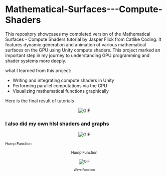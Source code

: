 # Mathematical-Surfaces---Compute-Shaders
This repository showcases my completed version of the Mathematical Surfaces - Compute Shaders tutorial by Jasper Flick from Catlike Coding. It features dynamic generation and animation of various mathematical surfaces on the GPU using Unity compute shaders. This project marked an important step in my journey to understanding GPU programming and shader systems more deeply.

what I learned from this project:

- Writing and integrating compute shaders in Unity  
- Performing parallel computations via the GPU  
- Visualizing mathematical functions graphically

Here is the final result of tutorials
<p align="center">
  <img src="https://github.com/user-attachments/assets/29c3f472-bf15-4969-868c-3e0108c2b612" alt="GIF" />
</p>


### I also did my own hlsl shaders and graphs

<p align="center">
  <img src="https://github.com/user-attachments/assets/9c6b2b80-f872-49b7-bb1d-38fe6a805b22" alt="GIF" />
   <figcaption><small>Hump Function</small></figcaption>
</p>
<p align="center">
  <small>Hump Function
</p>



<p align="center">
  <img src="https://github.com/user-attachments/assets/50627d72-4de6-4aa8-ba1c-e4d37aa1a7ec" alt="GIF" />
</p>
<p align="center">
  <small>Wave Function
</p>
